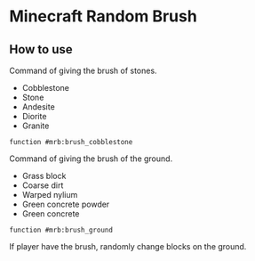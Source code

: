 # Minecraft Random Brush
## How to use
Command of giving the brush of stones.
 - Cobblestone
 - Stone
 - Andesite
 - Diorite
 - Granite

```mcfunction
function #mrb:brush_cobblestone
```

Command of giving the brush of the ground.
 - Grass block
 - Coarse dirt
 - Warped nylium
 - Green concrete powder
 - Green concrete

```mcfunction
function #mrb:brush_ground
```

If player have the brush, randomly change blocks on the ground.
